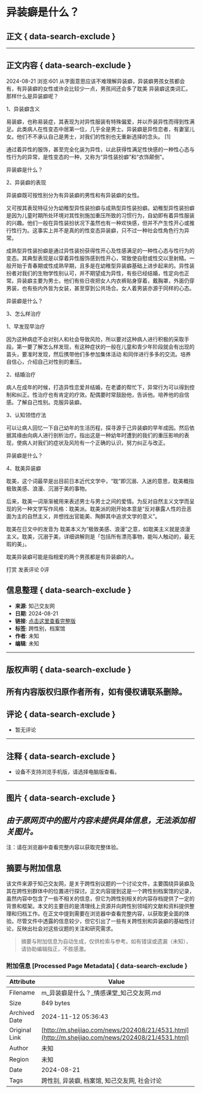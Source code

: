 # 异装癖是什么？

## 正文 { data-search-exclude }

---
## 正文内容 { data-search-exclude }


2024-08-21  浏览:601
从字面意思应该不难理解异装癖，异装癖男孩女孩都会有，有异装癖的女性或许会比较少一点，男孩间还会多了耽美 异装癖这类词汇。那样什么是异装癖呢？

1、异装癖含义

易装癖，也称易装症，其表现为对异性服装有特殊偏爱，并以乔装异性而得到性满足。此类病人在性变态中居第一位，几乎全是男士。异装癖是异性恋者，有妻室儿女。他们不不承认自己是男士，对我们的性别也无重新选择的念头。 [1]

通过着异性的服饰，甚至完全化装为异性，以此获得性满足性快感的一种性心态与性行为的异常，是性变态的一种，又称为“异性装扮癖”和“衣饰颠倒”。

异装癖是什么？

2、异装癖的表现

异装癖既可按性别分为有异装癖的男性和有异装癖的女性。

又可按其表现特征分为幼稚型异性装扮癖与成熟型异性装扮癖。幼稚型异性装扮癖是因为儿童时期所处环境对其性别施加重压所致的习惯行为，自幼即有着异性服装的兴趣。他们一般在异性装扮状况下虽然也有一种欢快感，但并不产生性开心或推行性行为。这事实上并不是真的的性变态异装癖，只不过一种社会性角色行为异常。

成熟型异性装扮癖是通过异性装扮获得性开心及性感满足的一种性心态与性行为的变态。其典型表现是以穿着异性服饰感到性开心，常致使自慰或性交以至射精。一般开始于青春期或性成熟早期，且多是在幼稚型异装癖基础上进步起来的。异性装扮者对我们的生物学性别认可，并不期望成为异性，有些已经结婚，性定向也正常。异装癖主要为男士。他们有些日夜把女人内衣裤贴身穿着，戴胸罩，外面仍穿男装，也有些内外皆为女装，甚至穿到公共场合。女人着男装亦源于同样的心态。

异装癖是什么？

3、怎么样治疗

1、早发现早治疗

因为这种病症不会对别人和社会导致风险，所以要对这种病人进行积极的采取手段。第一要了解怎么样发现，有这种症状的一般在儿童和青少年阶段就会有出现的苗头，要准时发现，然后携带他们多参加集体活动 和同伴进行多多的交流。培养自信心，介绍自己对性别的重压。

2、结婚治疗

病人在成年的时候，打造异性恋爱并结婚，在老婆的帮忙下，异常行为可以得到控制和纠正。性治疗也有肯定的疗效。配偶要时常鼓励他，告诉他。培养他的自信感。了解自己性别。克服异装癖。

3、认知领悟疗法

可以让病人回忆一下自己幼年的生活历程，探寻源于己异装癖的早年成因。然后依据其缘由向病人进行剖析治疗。指出这是一种幼年时遭到的我们的重压影响的表现，使病人对我们的症状及风险有一个正确的认识，努力纠正与改正。

异装癖是什么？

4、耽美异装癖

耽美，这个词最早是出目前日本近代文学中，“耽”即沉溺、入迷的意思，耽美概指极致美感、浪漫、沉溺于美的事物。

后来，耽美一词渐渐被用来表述男士与男士之间的爱情。为反对自然主义文学而呈现的另一种文学写作风格：耽美派。耽美派的刚开始本意是“反对暴露人性的丑恶面为主的自然主义，并想找出官能美、陶醉其中追求文学的意义”。

耽美在日文中的发音为 耽美本义为“极致美感、浪漫”之意，如耽美主义就是浪漫主义。耽美，沉溺于美，详细讲解则是「包括所有漂亮事物，能叫人触动的，最无瑕的美」。

耽美异装癖可能是指相爱的两个男孩都是有异装癖的人。

打赏
发表评论
0评

## 信息整理 { data-search-exclude }
- **来源**: 知己交友网  
- **日期**: 2024-08-21  
- **链接**: [点击这里查看完整版](https://www.sheijiao.com/news/202408/21/4531.html)  
- **标签**: 跨性别，档案馆  
- **作者**: 未知  
- **编辑**: 未知  
---
## 版权声明 { data-search-exclude }
所有内容版权归原作者所有，如有侵权请联系删除。
---
## 评论 { data-search-exclude }
- 暂无评论
---
## 注释 { data-search-exclude }
- 设备不支持浏览手机版，请选择电脑版查看。
---
## 图片 { data-search-exclude }
*由于原网页中的图片内容未提供具体信息，无法添加相关图片。*
--- 
注：请在浏览器中查看完整内容以获取完整体验。
## 摘要与附加信息
<!-- tcd_abstract -->
该文件来源于知己交友网，是关于跨性别议题的一个讨论文件，主要围绕异装癖及其在跨性别群体中的位置进行探讨。正文内容提到这是一个跨性别档案馆的记录，虽然内容中包含了一些不相关的信息，但它为跨性别相关的内容存档提供了一定的背景和框架。本文的主要目的是清理线上资源并向跨性别领域的文献和资料提供整理和归档工作。在正文中提到需要在浏览器中查看完整内容，以获取更全面的体验。尽管文件中透露的信息较少，但它引出了一些有关跨性别和异装癖的基础性讨论，反映出社会对这些议题的关注和研究需求。
<!-- tcd_abstract_end -->

> 摘要与附加信息为自动生成，仅供检索与参考。如有错误或遗漏（未知），请协助编辑指正，不胜感激。
### 附加信息 [Processed Page Metadata] { data-search-exclude }
| Attribute       | Value                                  |
|-----------------|----------------------------------------|
| Filename        | m_异装癖是什么？_情感课堂_知己交友网.md                             |
| Size            | 849 bytes                           |
| Archived Date   | 2024-11-12 05:36:43                             |
| Original Link   | [http://m.sheijiao.com/news/202408/21/4531.html](http://m.sheijiao.com/news/202408/21/4531.html)                       |
| Author          | 未知                               |
| Region          | 未知                               |
| Date            | 2024-08-21                                 |
| Tags            | 跨性别, 异装癖, 档案馆, 知己交友网, 社会讨论                                 |
